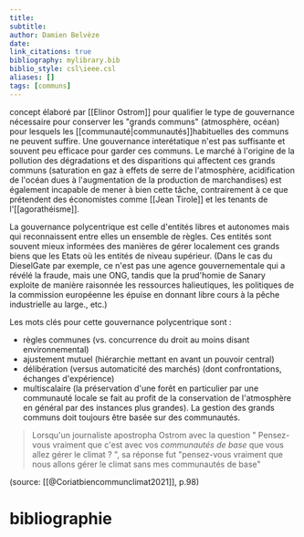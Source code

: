 ```yaml
---
title: 
subtitle:
author: Damien Belvèze
date: 
link_citations: true
bibliography: mylibrary.bib
biblio_style: csl\ieee.csl
aliases: []
tags: [communs]
---
```



concept élaboré par [[Elinor Ostrom]] pour qualifier le type de gouvernance nécessaire pour conserver les "grands communs" (atmosphère, océan) pour lesquels les [[communauté|communautés]]habituelles des communs ne peuvent suffire. 
Une gouvernance interétatique n'est pas suffisante et souvent peu efficace pour garder ces communs. Le marché à l'origine de la pollution des dégradations et des disparitions qui affectent ces grands communs (saturation en gaz à effets de serre de l'atmosphère, acidification de l'océan dues à l'augmentation de la production de marchandises) est également incapable de mener à bien cette tâche, contrairement à ce que prétendent des économistes comme [[Jean Tirole]] et les tenants de l'[[agorathéisme]].

La gouvernance polycentrique est celle d'entités libres et autonomes mais qui reconnaissent entre elles un ensemble de règles. 
Ces entités sont souvent mieux informées des manières de gérer localement ces grands biens que les Etats où les entités de niveau supérieur.  (Dans le cas du DieselGate par exemple, ce n'est pas une agence gouvernementale qui a révélé la fraude, mais une ONG, tandis que la prud'homie de Sanary exploite de manière raisonnée les ressources halieutiques, les politiques de la commission européenne les épuise en donnant libre cours à la pêche industrielle au large., etc.) 

Les mots clés pour cette gouvernance polycentrique sont : 

- règles communes (vs. concurrence du droit au moins disant environnemental)
- ajustement mutuel (hiérarchie mettant en avant un pouvoir central)
- délibération (versus automaticité des marchés) (dont confrontations, échanges d'expérience)
- multiscalaire (la préservation d'une forêt en particulier par une communauté locale se fait au profit de la conservation de l'atmosphère en général par des instances plus grandes). La gestion des grands communs doit toujours être basée sur des communautés. 

>Lorsqu'un journaliste apostropha Ostrom avec la question " Pensez-vous vraiment que c'est avec vos *communautés de base* que vous allez gérer le climat ? ", sa réponse fut "pensez-vous vraiment que nous allons gérer le climat sans mes communautés de base"

(source: [[@Coriatbiencommunclimat2021]], p.98)



# bibliographie

